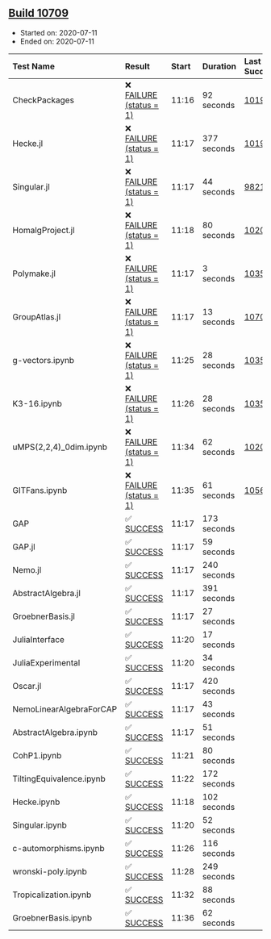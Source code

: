 ## [Build 10709](https://oscarci.mathematik.uni-kl.de/job/oscar/10709/)

* Started on: 2020-07-11
* Ended on: 2020-07-11

| Test Name    | Result | Start | Duration | Last Success | First Failure |
|:-------------|:-------|:------|:---------|:-------------|:--------------|
| CheckPackages | ❌ [FAILURE (status = 1)](https://oscarci.mathematik.uni-kl.de/job/oscar/10709/artifact/logs/build-10709/CheckPackages.log) | 11:16 | 92 seconds | [10197](https://oscarci.mathematik.uni-kl.de/job/oscar/10197/) | [10198](https://oscarci.mathematik.uni-kl.de/job/oscar/10198/) |
| Hecke.jl | ❌ [FAILURE (status = 1)](https://oscarci.mathematik.uni-kl.de/job/oscar/10709/artifact/logs/build-10709/Hecke.jl.log) | 11:17 | 377 seconds | [10197](https://oscarci.mathematik.uni-kl.de/job/oscar/10197/) | [10198](https://oscarci.mathematik.uni-kl.de/job/oscar/10198/) |
| Singular.jl | ❌ [FAILURE (status = 1)](https://oscarci.mathematik.uni-kl.de/job/oscar/10709/artifact/logs/build-10709/Singular.jl.log) | 11:17 | 44 seconds | [9821](https://oscarci.mathematik.uni-kl.de/job/oscar/9821/) | [9822](https://oscarci.mathematik.uni-kl.de/job/oscar/9822/) |
| HomalgProject.jl | ❌ [FAILURE (status = 1)](https://oscarci.mathematik.uni-kl.de/job/oscar/10709/artifact/logs/build-10709/HomalgProject.jl.log) | 11:18 | 80 seconds | [10209](https://oscarci.mathematik.uni-kl.de/job/oscar/10209/) | [10210](https://oscarci.mathematik.uni-kl.de/job/oscar/10210/) |
| Polymake.jl | ❌ [FAILURE (status = 1)](https://oscarci.mathematik.uni-kl.de/job/oscar/10709/artifact/logs/build-10709/Polymake.jl.log) | 11:17 | 3 seconds | [10356](https://oscarci.mathematik.uni-kl.de/job/oscar/10356/) | [10357](https://oscarci.mathematik.uni-kl.de/job/oscar/10357/) |
| GroupAtlas.jl | ❌ [FAILURE (status = 1)](https://oscarci.mathematik.uni-kl.de/job/oscar/10709/artifact/logs/build-10709/GroupAtlas.jl.log) | 11:17 | 13 seconds | [10708](https://oscarci.mathematik.uni-kl.de/job/oscar/10708/) | [10709](https://oscarci.mathematik.uni-kl.de/job/oscar/10709/) |
| g-vectors.ipynb | ❌ [FAILURE (status = 1)](https://oscarci.mathematik.uni-kl.de/job/oscar/10709/artifact/logs/build-10709/g-vectors.ipynb.log) | 11:25 | 28 seconds | [10356](https://oscarci.mathematik.uni-kl.de/job/oscar/10356/) | [10357](https://oscarci.mathematik.uni-kl.de/job/oscar/10357/) |
| K3-16.ipynb | ❌ [FAILURE (status = 1)](https://oscarci.mathematik.uni-kl.de/job/oscar/10709/artifact/logs/build-10709/K3-16.ipynb.log) | 11:26 | 28 seconds | [10356](https://oscarci.mathematik.uni-kl.de/job/oscar/10356/) | [10357](https://oscarci.mathematik.uni-kl.de/job/oscar/10357/) |
| uMPS(2,2,4)_0dim.ipynb | ❌ [FAILURE (status = 1)](https://oscarci.mathematik.uni-kl.de/job/oscar/10709/artifact/logs/build-10709/uMPS-2-2-4-_0dim.ipynb.log) | 11:34 | 62 seconds | [10209](https://oscarci.mathematik.uni-kl.de/job/oscar/10209/) | [10210](https://oscarci.mathematik.uni-kl.de/job/oscar/10210/) |
| GITFans.ipynb | ❌ [FAILURE (status = 1)](https://oscarci.mathematik.uni-kl.de/job/oscar/10709/artifact/logs/build-10709/GITFans.ipynb.log) | 11:35 | 61 seconds | [10566](https://oscarci.mathematik.uni-kl.de/job/oscar/10566/) | [10567](https://oscarci.mathematik.uni-kl.de/job/oscar/10567/) |
| GAP | ✅ [SUCCESS](https://oscarci.mathematik.uni-kl.de/job/oscar/10709/artifact/logs/build-10709/GAP.log) | 11:17 | 173 seconds |  |  |
| GAP.jl | ✅ [SUCCESS](https://oscarci.mathematik.uni-kl.de/job/oscar/10709/artifact/logs/build-10709/GAP.jl.log) | 11:17 | 59 seconds |  |  |
| Nemo.jl | ✅ [SUCCESS](https://oscarci.mathematik.uni-kl.de/job/oscar/10709/artifact/logs/build-10709/Nemo.jl.log) | 11:17 | 240 seconds |  |  |
| AbstractAlgebra.jl | ✅ [SUCCESS](https://oscarci.mathematik.uni-kl.de/job/oscar/10709/artifact/logs/build-10709/AbstractAlgebra.jl.log) | 11:17 | 391 seconds |  |  |
| GroebnerBasis.jl | ✅ [SUCCESS](https://oscarci.mathematik.uni-kl.de/job/oscar/10709/artifact/logs/build-10709/GroebnerBasis.jl.log) | 11:17 | 27 seconds |  |  |
| JuliaInterface | ✅ [SUCCESS](https://oscarci.mathematik.uni-kl.de/job/oscar/10709/artifact/logs/build-10709/JuliaInterface.log) | 11:20 | 17 seconds |  |  |
| JuliaExperimental | ✅ [SUCCESS](https://oscarci.mathematik.uni-kl.de/job/oscar/10709/artifact/logs/build-10709/JuliaExperimental.log) | 11:20 | 34 seconds |  |  |
| Oscar.jl | ✅ [SUCCESS](https://oscarci.mathematik.uni-kl.de/job/oscar/10709/artifact/logs/build-10709/Oscar.jl.log) | 11:17 | 420 seconds |  |  |
| NemoLinearAlgebraForCAP | ✅ [SUCCESS](https://oscarci.mathematik.uni-kl.de/job/oscar/10709/artifact/logs/build-10709/NemoLinearAlgebraForCAP.log) | 11:17 | 43 seconds |  |  |
| AbstractAlgebra.ipynb | ✅ [SUCCESS](https://oscarci.mathematik.uni-kl.de/job/oscar/10709/artifact/logs/build-10709/AbstractAlgebra.ipynb.log) | 11:17 | 51 seconds |  |  |
| CohP1.ipynb | ✅ [SUCCESS](https://oscarci.mathematik.uni-kl.de/job/oscar/10709/artifact/logs/build-10709/CohP1.ipynb.log) | 11:21 | 80 seconds |  |  |
| TiltingEquivalence.ipynb | ✅ [SUCCESS](https://oscarci.mathematik.uni-kl.de/job/oscar/10709/artifact/logs/build-10709/TiltingEquivalence.ipynb.log) | 11:22 | 172 seconds |  |  |
| Hecke.ipynb | ✅ [SUCCESS](https://oscarci.mathematik.uni-kl.de/job/oscar/10709/artifact/logs/build-10709/Hecke.ipynb.log) | 11:18 | 102 seconds |  |  |
| Singular.ipynb | ✅ [SUCCESS](https://oscarci.mathematik.uni-kl.de/job/oscar/10709/artifact/logs/build-10709/Singular.ipynb.log) | 11:20 | 52 seconds |  |  |
| c-automorphisms.ipynb | ✅ [SUCCESS](https://oscarci.mathematik.uni-kl.de/job/oscar/10709/artifact/logs/build-10709/c-automorphisms.ipynb.log) | 11:26 | 116 seconds |  |  |
| wronski-poly.ipynb | ✅ [SUCCESS](https://oscarci.mathematik.uni-kl.de/job/oscar/10709/artifact/logs/build-10709/wronski-poly.ipynb.log) | 11:28 | 249 seconds |  |  |
| Tropicalization.ipynb | ✅ [SUCCESS](https://oscarci.mathematik.uni-kl.de/job/oscar/10709/artifact/logs/build-10709/Tropicalization.ipynb.log) | 11:32 | 88 seconds |  |  |
| GroebnerBasis.ipynb | ✅ [SUCCESS](https://oscarci.mathematik.uni-kl.de/job/oscar/10709/artifact/logs/build-10709/GroebnerBasis.ipynb.log) | 11:36 | 62 seconds |  |  |
